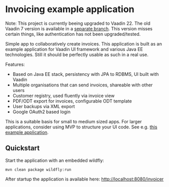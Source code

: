 # Invoicing example application

Note: This project is currently beeing upgraded to Vaadin 22. The old Vaadin 7 version is available in a [separate branch](https://github.com/mstahv/jpa-invoicer/tree/vaadin-7). This version misses certain things, like authentication has not been upgraded/tested.

Simple app to collaboratively create invoices. This application is built as an example application for Vaadin UI framework and various Java EE technologies. Still it should be perfectly usable as such in a real use.

Features:

 * Based on Java EE stack, persistency with JPA to RDBMS, UI built with Vaadin
 * Multiple organisations that can send invoices, shareable with other users
 * Customer registry, used fluently via invoice view
 * PDF/ODT export for invoices, configurable ODT template
 * User backups via XML export
 * Google OAuth2 based login

This is a suitable basis for small to medium sized apps. For larger applications,
consider using MVP to structure your UI code. See e.g. [this example 
application](https://github.com/peterl1084/cdiexample).

## Quickstart

Start the application with an embedded wildfly:
```
mvn clean package wildfly:run
```

After startup the application is available here: [http://localhost:8080/invoicer](http://localhost:8080/invoicer)
